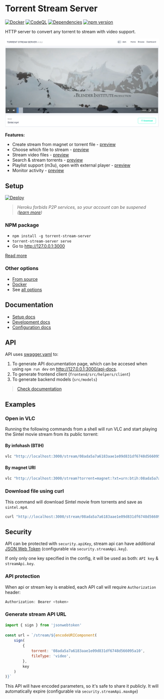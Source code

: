 # Torrent Stream Server

[![Docker](https://github.com/KiraLT/torrent-stream-server/workflows/Docker/badge.svg?branch=master)](https://github.com/users/KiraLT/packages/container/package/torrent-stream-server)
[![CodeQL](https://github.com/KiraLT/torrent-stream-server/workflows/CodeQL/badge.svg?branch=master)](https://github.com/KiraLT/torrent-stream-server/actions?query=workflow%3ACodeQL)
[![Dependencies](https://david-dm.org/KiraLT/torrent-stream-server.svg)](https://david-dm.org/KiraLT/torrent-stream-server)
[![npm version](https://badge.fury.io/js/torrent-stream-server.svg)](https://www.npmjs.com/package/torrent-stream-server)

HTTP server to convert any torrent to stream with video support.

![Cover](https://github.com/KiraLT/torrent-stream-server/raw/master/docs/images/play-white.png)

**Features:**

* Create stream from magnet or torrent file - [preview](https://github.com/KiraLT/torrent-stream-server/raw/master/docs/images/home.png)
* Choose which file to stream - [preview](https://github.com/KiraLT/torrent-stream-server/raw/master/docs/images/files.png)
* Stream video files - [preview](https://github.com/KiraLT/torrent-stream-server/raw/master/docs/images/play.png)
* Search & stream torrents - [preview](https://github.com/KiraLT/torrent-stream-server/raw/master/docs/images/browse.png)
* Playlist support (m3u), open with external player - [preview](https://github.com/KiraLT/torrent-stream-server/raw/master/docs/images/playlist.png)
* Monitor activity - [preview](https://github.com/KiraLT/torrent-stream-server/raw/master/docs/images/dashboard.png)

## Setup

[![Deploy](https://www.herokucdn.com/deploy/button.svg)](https://heroku.com/deploy?template=https://github.com/devillD-Org/torrent-stream-server/tree/master)

> _Heroku forbids P2P services, so your account can be suspened ([learn more](https://github.com/KiraLT/torrent-stream-server/issues/32))_

### NPM package

* `npm install -g torrent-stream-server`
* `torrent-stream-server serve`
* Go to http://127.0.0.1:3000

[Read more](https://kiralt.github.io/torrent-stream-server/docs/setup#npm-package)
  
### Other options

* [From source](https://kiralt.github.io/torrent-stream-server/docs/setup#from-source)
* [Docker](https://kiralt.github.io/torrent-stream-server/docs/setup#docker)
* See [all options](https://kiralt.github.io/torrent-stream-server/docs/setup)

## Documentation

* [Setup docs](https://kiralt.github.io/torrent-stream-server/docs/setup)
* [Development docs](https://kiralt.github.io/torrent-stream-server/docs/development)
* [Configuration docs](https://kiralt.github.io/torrent-stream-server/docs/configuration)

## API

API uses [swagger.yaml](https://kiralt.github.io/torrent-stream-server/docs/swagger.html) to:

1. To generate API documentation page, which can be accesed when using `npm run dev` on http://127.0.0.1:3000/api-docs.
2. To generate frontend client (`frontend/src/helpers/client`)
3. To generate backend models (`src/models`)

> [Check documentation](https://kiralt.github.io/torrent-stream-server/docs/swagger.html)

## Examples

### Open in VLC

Running the following commands from a shell will run VLC and start playing the Sintel movie stream from its public torrent:

#### By infohash (BTIH)

``` bash
vlc "http://localhost:3000/stream/08ada5a7a6183aae1e09d831df6748d566095a10"
```
#### By magnet URI
``` bash
vlc "http://localhost:3000/stream?torrent=magnet:?xt=urn:btih:08ada5a7a6183aae1e09d831df6748d566095a10&file=Sintel.mp4"
```

### Download file using curl

This command will download Sintel movie from torrents and save as `sintel.mp4`.

``` bash
curl "http://localhost:3000/stream/08ada5a7a6183aae1e09d831df6748d566095a10" > sintel.mp4
```

## Security

API can be protected with `security.apiKey`, stream api can have additional [JSON Web Token](https://jwt.io/) (configurable via `security.streamApi.key`).

If only only one key specified in the config, it will be used as both: `API key` & `streamApi.key`.

### API protection

When api or stream key is enabled, each API call will require `Authorization` header:

```js
Authorization: Bearer <token>
```

### Generate stream API URL

```js
import { sign } from 'jsonwebtoken'

const url = `/stream/${encodeURIComponent(
    sign(
        {
            torrent: '08ada5a7a6183aae1e09d831df6748d566095a10',
            fileType: 'video',
        },
        key
    )
)}`
```

This API will have encoded parameters, so it's safe to share it publicly. It will automatically expire (configurable via `security.streamApi.maxAge`)
